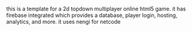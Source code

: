 this is a template for a 2d topdown multiplayer online html5 game.
it has firebase integrated which provides a database, player login, hosting, analytics, and more.
it uses nengi for netcode